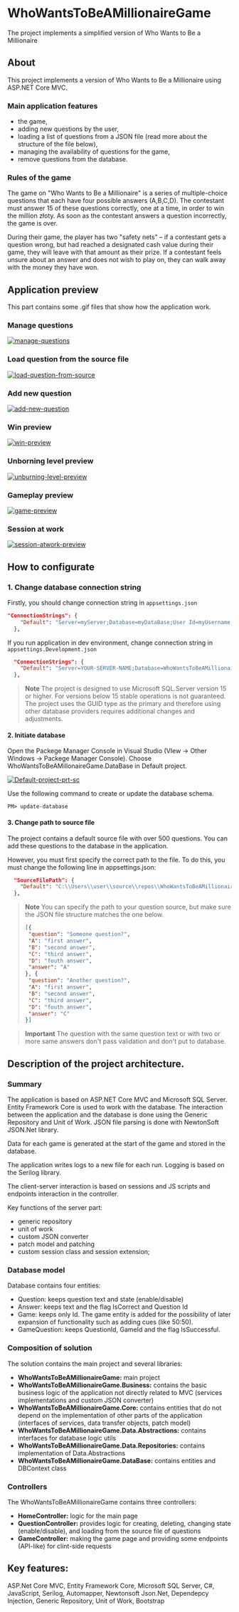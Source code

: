# WhoWantsToBeAMillionaireGame
The project implements a simplified version of Who Wants to Be a Millionaire

## About
This project implements a version of Who Wants to Be a Millionaire using ASP.NET Core MVC.

### Main application features
- the game,
- adding new questions by the user,
- loading a list of questions from a JSON file (read more about the structure of the file below),
- managing the availability of questions for the game,
- remove questions from the database.

### Rules of the game

The game on "Who Wants to Be a Millionaire" is a series of multiple-choice questions that each have four possible answers (A,B,C,D). The contestant must answer 15 of these questions correctly, one at a time, in order to win the million złoty. As soon as the contestant answers a question incorrectly, the game is over.

During their game, the player has two "safety nets" – if a contestant gets a question wrong, but had reached a designated cash value during their game, they will leave with that amount as their prize. If a contestant feels unsure about an answer and does not wish to play on, they can walk away with the money they have won.

## Application preview
This part contains some  .gif files that show how the application work.

### Manage questions
<a href="https://ibb.co/yqP6yYZ"><img src="https://i.ibb.co/5L4r8nS/manage-questions.gif" alt="manage-questions" border="0"></a>

### Load question from the source file
<a href="https://ibb.co/Snx09sb"><img src="https://i.ibb.co/C7tvT1g/load-question-from-source.gif" alt="load-question-from-source" border="0"></a>

### Add new question
<a href="https://ibb.co/RgVBmrn"><img src="https://i.ibb.co/9pCVLKX/add-new-question.gif" alt="add-new-question" border="0"></a>

### Win preview
<a href="https://ibb.co/myVqZX2"><img src="https://i.ibb.co/R6k0rBs/win-preview.gif" alt="win-preview" border="0"></a>

### Unborning level preview
<a href="https://ibb.co/cYgg818"><img src="https://i.ibb.co/ph00KxK/unburning-level-preview.gif" alt="unburning-level-preview" border="0"></a>


### Gameplay preview

<a href="https://ibb.co/PFnKFk8"><img src="https://i.ibb.co/34q24KH/game-preview.gif" alt="game-preview" border="0"></a>

### Session at work
<a href="https://ibb.co/PNg64X1"><img src="https://i.ibb.co/BtBCjWT/session-atwork-preview.gif" alt="session-atwork-preview" border="0"></a>

## How to configurate
### 1. Change database connection string
Firstly, you should change connection string in `appsettings.json`

```json
"ConnectionStrings": {
    "Default": "Server=myServer;Database=myDataBase;User Id=myUsername;Password=myPassword;TrustServerCertificate=True"
  },
```

If you run application in dev environment, change connection string in `appsettings.Development.json`

```json
  "ConnectionStrings": {
    "Default": "Server=YOUR-SERVER-NAME;Database=WhoWantsToBeAMillionaireGameDataBase;Trusted_Connection=True;TrustServerCertificate=True"
  },
```

>**Note**
> The project is designed to use Microsoft SQL.Server version 15 or higher. For versions below 15 stable operations is not guaranteed. The project uses the GUID type as the primary and therefore using other database providers requires additional changes and adjustments.

#### 2. Initiate database

Open the Packege Manager Console in Visual Studio (VIew -> Other Windows -> Packege Manager Console). Choose WhoWantsToBeAMillonaireGame.DataBase in Default project.

<a href="https://ibb.co/NjvGv6q"><img src="https://i.ibb.co/G26r6vD/Default-project-prt-sc.png" alt="Default-project-prt-sc" border="0"></a>

Use the following command to create or update the database schema. 

```console
PM> update-database
```

#### 3. Change path to source file
The project contains a default source file with over 500 questions. You can add these questions to the database in the application.

However, you must first specify the correct path to the file. To do this, you must change the following line in appsettings.json:

```json
  "SourceFilePath": {
    "Default": "C:\\Users\\user\\source\\repos\\WhoWantsToBeAMillionaireGame\\WhoWantsToBeAMillionaireGame\\source.json"
  },
```
>**Note**
> You can specify the path to your question source, but make sure the JSON file structure matches the one below.
>
>```json
>[{
>  "question": "Someone question?",
>  "A": "first answer",
>  "B": "second answer",
>  "C": "third answer",
>  "D": "fouth answer",
>  "answer": "A"
>}, {
>  "question": "Another question?",
>  "A": "first answer",
>  "B": "second answer",
>  "C": "third answer",
>  "D": "fouth answer",
>  "answer": "C"
>}]
>```


>**Important**
>The question with the same question text or with two or more same answers don't pass validation and don't put to database.

## Description of the project architecture.
### Summary
The application is based on ASP.NET Core MVC and Microsoft SQL Server. Entity Framework Core is used to work with the database. The interaction between the application and the database is done using the Generic Repository and Unit of Work. JSON file parsing is done with NewtonSoft JSON.Net library.

Data for each game is generated at the start of the game and stored in the database.

The application writes logs to a new file for each run. Logging is based on the Serilog library.

The client-server interaction is based on sessions and JS scripts and endpoints interaction in the controller.

Key functions of the server part:
- generic repository
- unit of work
- custom JSON converter
- patch model and patching
- custom session class and session extension;

### Database model
Database contains four entities: 
- Question: keeps question text and state (enable/disable) 
- Answer: keeps text and the flag IsCorrect and Question Id
- Game: keeps only Id. The game entity is added for the possibility of later expansion of functionality such as adding cues (like 50:50). 
- GameQuestion: keeps QuestionId, GameId and the flag IsSuccessful.

### Composition of solution
The solution contains the main project and several libraries:

- **WhoWantsToBeAMillionaireGame:** main project
- **WhoWantsToBeAMillionaireGame.Business:** contains the basic business logic of the application not directly related to MVC (services implementations and custom JSON converter)
- **WhoWantsToBeAMillionaireGame.Core:** contains entities that do not depend on the implementation of other parts of the application (interfaces of services, data transfer objects, patch model)
- **WhoWantsToBeAMillionaireGame.Data.Abstractions:** contains interfaces for database logic utils
- **WhoWantsToBeAMillionaireGame.Data.Repositories:** contains implementation of Data.Abstractions
- **WhoWantsToBeAMillionaireGame.DataBase:** contains entities and DBContext class

### Controllers
The WhoWantsToBeAMillionaireGame contains three controllers:
- **HomeController:** logic for the main page 
- **QuestionController:** provides logic for creating, deleting, changing state (enable/disable), and loading from the source file of questions
- **GameController:** making the game page and providing some endpoints (API-like) for clint-side requests

## Key features:
ASP.Net Core MVC, Entity Framework Core, Microsoft SQL Server, C#, JavaScript, Serilog, Automapper, Newtonsoft Json.Net, Dependepcy Injection, Generic Repository, Unit of Work, Bootstrap



